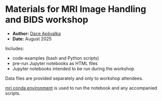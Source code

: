 # Materials for MRI Image Handling and BIDS workshop

- **Author:** [Dace Apšvalka](https://www.mrc-cbu.cam.ac.uk/people/dace.apsvalka/) 
- **Date:** August 2025  

Includes:

- code-examples (bash and Python scripts)
- pre-run Jupyter notebooks as HTML files
- Jupyter notebooks intended to be run during the workshop

Data files are provided separately and only to workshop attendees.

[mri conda environment](../mri_environment.yml) is used to run the notebook and any accompanied scripts.
